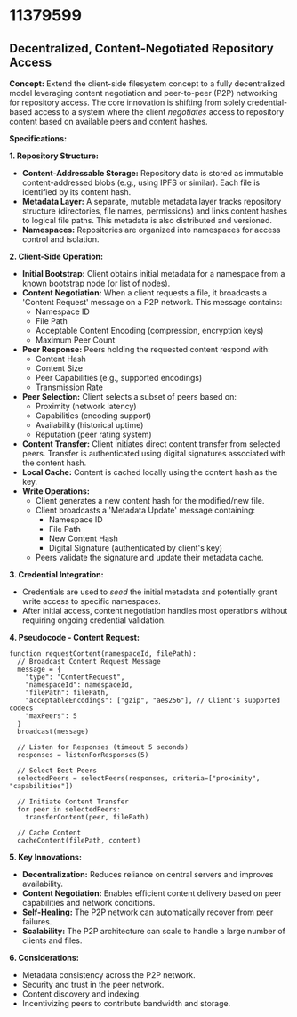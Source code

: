 # 11379599

## Decentralized, Content-Negotiated Repository Access

**Concept:** Extend the client-side filesystem concept to a fully decentralized model leveraging content negotiation and peer-to-peer (P2P) networking for repository access. The core innovation is shifting from solely credential-based access to a system where the client *negotiates* access to repository content based on available peers and content hashes.

**Specifications:**

**1. Repository Structure:**

*   **Content-Addressable Storage:**  Repository data is stored as immutable content-addressed blobs (e.g., using IPFS or similar). Each file is identified by its content hash.
*   **Metadata Layer:** A separate, mutable metadata layer tracks repository structure (directories, file names, permissions) and links content hashes to logical file paths. This metadata is also distributed and versioned.
*   **Namespaces:**  Repositories are organized into namespaces for access control and isolation.

**2. Client-Side Operation:**

*   **Initial Bootstrap:** Client obtains initial metadata for a namespace from a known bootstrap node (or list of nodes).
*   **Content Negotiation:** When a client requests a file, it broadcasts a 'Content Request' message on a P2P network. This message contains:
    *   Namespace ID
    *   File Path
    *   Acceptable Content Encoding (compression, encryption keys)
    *   Maximum Peer Count
*   **Peer Response:** Peers holding the requested content respond with:
    *   Content Hash
    *   Content Size
    *   Peer Capabilities (e.g., supported encodings)
    *   Transmission Rate
*   **Peer Selection:** Client selects a subset of peers based on:
    *   Proximity (network latency)
    *   Capabilities (encoding support)
    *   Availability (historical uptime)
    *   Reputation (peer rating system)
*   **Content Transfer:** Client initiates direct content transfer from selected peers. Transfer is authenticated using digital signatures associated with the content hash.
*   **Local Cache:** Content is cached locally using the content hash as the key.
*   **Write Operations:**
    *   Client generates a new content hash for the modified/new file.
    *   Client broadcasts a 'Metadata Update' message containing:
        *   Namespace ID
        *   File Path
        *   New Content Hash
        *   Digital Signature (authenticated by client's key)
    *   Peers validate the signature and update their metadata cache.

**3. Credential Integration:**

*   Credentials are used to *seed* the initial metadata and potentially grant write access to specific namespaces.
*   After initial access, content negotiation handles most operations without requiring ongoing credential validation.

**4. Pseudocode - Content Request:**

```
function requestContent(namespaceId, filePath):
  // Broadcast Content Request Message
  message = {
    "type": "ContentRequest",
    "namespaceId": namespaceId,
    "filePath": filePath,
    "acceptableEncodings": ["gzip", "aes256"], // Client's supported codecs
    "maxPeers": 5
  }
  broadcast(message)

  // Listen for Responses (timeout 5 seconds)
  responses = listenForResponses(5)

  // Select Best Peers
  selectedPeers = selectPeers(responses, criteria=["proximity", "capabilities"])

  // Initiate Content Transfer
  for peer in selectedPeers:
    transferContent(peer, filePath)

  // Cache Content
  cacheContent(filePath, content)
```

**5.  Key Innovations:**

*   **Decentralization:** Reduces reliance on central servers and improves availability.
*   **Content Negotiation:** Enables efficient content delivery based on peer capabilities and network conditions.
*   **Self-Healing:**  The P2P network can automatically recover from peer failures.
*   **Scalability:** The P2P architecture can scale to handle a large number of clients and files.

**6. Considerations:**

*   Metadata consistency across the P2P network.
*   Security and trust in the peer network.
*   Content discovery and indexing.
*   Incentivizing peers to contribute bandwidth and storage.